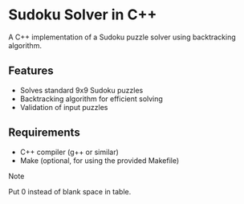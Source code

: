 # Sudoku Solver in C++

A C++ implementation of a Sudoku puzzle solver using backtracking algorithm.

## Features

- Solves standard 9x9 Sudoku puzzles
- Backtracking algorithm for efficient solving
- Validation of input puzzles

## Requirements

- C++ compiler (g++ or similar)
- Make (optional, for using the provided Makefile)

> [!NOTE]
> Put 0 instead of blank space in table.

